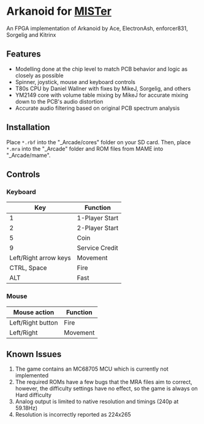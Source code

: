 # Arkanoid for [MISTer](https://github.com/MiSTer-devel/Main_MiSTer/wiki)
An FPGA implementation of Arkanoid by Ace, ElectronAsh, enforcer831, Sorgelig and Kitrinx

## Features
- Modelling done at the chip level to match PCB behavior and logic as closely as possible
- Spinner, joystick, mouse and keyboard controls
- T80s CPU by Daniel Wallner with fixes by MikeJ, Sorgelig, and others
- YM2149 core with volume table mixing by MikeJ for accurate mixing down to the PCB's audio distortion
- Accurate audio filtering based on original PCB spectrum analysis

## Installation
Place `*.rbf` into the "_Arcade/cores" folder on your SD card.  Then, place `*.mra` into the "_Arcade" folder and ROM files from MAME into "_Arcade/mame".

## Controls
### Keyboard
| Key | Function |
| --- | --- |
| 1 | 1-Player Start |
| 2 | 2-Player Start |
| 5 | Coin |
| 9 | Service Credit |
| Left/Right arrow keys | Movement |
| CTRL, Space | Fire |
| ALT | Fast |

### Mouse
| Mouse action | Function |
| --- | --- |
| Left/Right button | Fire |
| Left/Right | Movement |

## Known Issues
1) The game contains an MC68705 MCU which is currently not implemented
2) The required ROMs have a few bugs that the MRA files aim to correct, however, the difficulty settings have no effect, so the game is always on Hard difficulty
3) Analog output is limited to native resolution and timings (240p at 59.18Hz)
4) Resolution is incorrectly reported as 224x265